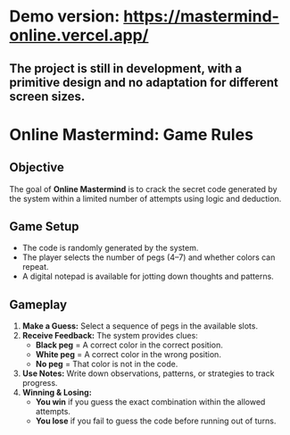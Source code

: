 # Demo version: https://mastermind-online.vercel.app/

## The project is still in development, with a primitive design and no adaptation for different screen sizes.

# Online Mastermind: Game Rules

## Objective
The goal of **Online Mastermind** is to crack the secret code generated by the system within a limited number of attempts using logic and deduction.

## Game Setup
- The code is randomly generated by the system.
- The player selects the number of pegs (4–7) and whether colors can repeat.
- A digital notepad is available for jotting down thoughts and patterns.

## Gameplay
1. **Make a Guess:** Select a sequence of pegs in the available slots.
2. **Receive Feedback:** The system provides clues:
   - **Black peg** = A correct color in the correct position.
   - **White peg** = A correct color in the wrong position.
   - **No peg** = That color is not in the code.
3. **Use Notes:** Write down observations, patterns, or strategies to track progress.
4. **Winning & Losing:**
   - **You win** if you guess the exact combination within the allowed attempts.
   - **You lose** if you fail to guess the code before running out of turns.

